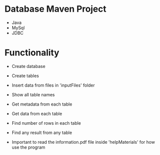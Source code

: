 # Database Maven Project

* Java
* MySql
* JDBC

# Functionality

* Create database

* Create tables

* Insert data from files in 'inputFiles' folder

* Show all table names

* Get metadata from each table

* Get data from each table

* Find number of rows in each table

* Find any result from any table

* Important to read the information.pdf file inside 'helpMaterials' for how use the program
